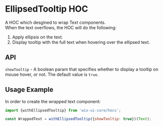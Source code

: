 # EllipsedTooltip HOC

A HOC which desgined to wrap Text components.<br/>
When the text overflows, the HOC will do the following:

1. Apply ellipsis on the text.
2. Display tooltip with the full text when hovering over the ellipsed text.

## API
`showTooltip` - A boolean param that specifies whether to display a tooltip on mouse hover, or not. The default value is `true`.

## Usage Example
In order to create the wrapped text component:

```js
import {withEllipsedTooltip} from 'wix-ui-core/hocs';

const WrappedText = withEllipsedTooltip({showTooltip: true})(Text);
```
